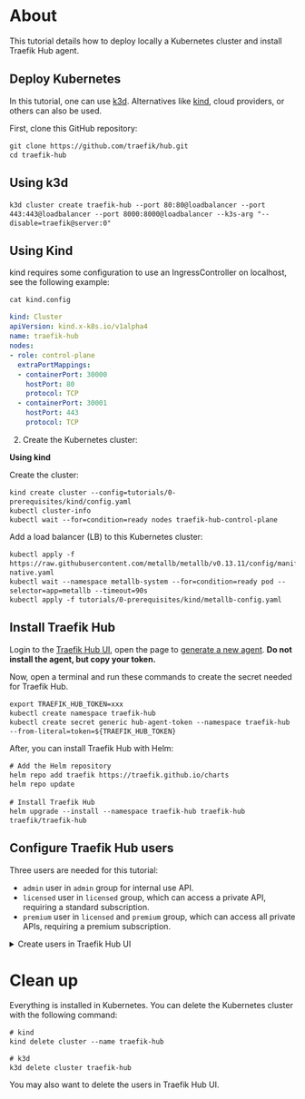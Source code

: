 # About

This tutorial details how to deploy locally a Kubernetes cluster and install Traefik Hub agent.

## Deploy Kubernetes

In this tutorial, one can use [k3d](https://k3d.io/). Alternatives like [kind](https://kind.sigs.k8s.io), cloud providers, or others can also be used.

First, clone this GitHub repository:

```shell
git clone https://github.com/traefik/hub.git
cd traefik-hub
```

## Using k3d

```shell
k3d cluster create traefik-hub --port 80:80@loadbalancer --port 443:443@loadbalancer --port 8000:8000@loadbalancer --k3s-arg "--disable=traefik@server:0"
```

## Using Kind

kind requires some configuration to use an IngressController on localhost, see the following example:

```shell
cat kind.config
```

```yaml
kind: Cluster
apiVersion: kind.x-k8s.io/v1alpha4
name: traefik-hub
nodes:
- role: control-plane
  extraPortMappings:
  - containerPort: 30000
    hostPort: 80
    protocol: TCP
  - containerPort: 30001
    hostPort: 443
    protocol: TCP
```

2. Create the Kubernetes cluster:

**Using kind**

Create the cluster:

```shell
kind create cluster --config=tutorials/0-prerequisites/kind/config.yaml
kubectl cluster-info
kubectl wait --for=condition=ready nodes traefik-hub-control-plane
```

Add a load balancer (LB) to this Kubernetes cluster:

```shell
kubectl apply -f https://raw.githubusercontent.com/metallb/metallb/v0.13.11/config/manifests/metallb-native.yaml
kubectl wait --namespace metallb-system --for=condition=ready pod --selector=app=metallb --timeout=90s
kubectl apply -f tutorials/0-prerequisites/kind/metallb-config.yaml
```

## Install Traefik Hub

Login to the [Traefik Hub UI](https://hub.traefik.io), open the page to [generate a new agent](https://hub.traefik.io/agents/new).
**Do not install the agent, but copy your token.**

Now, open a terminal and run these commands to create the secret needed for Traefik Hub.

```shell
export TRAEFIK_HUB_TOKEN=xxx
kubectl create namespace traefik-hub
kubectl create secret generic hub-agent-token --namespace traefik-hub --from-literal=token=${TRAEFIK_HUB_TOKEN}
```

After, you can install Traefik Hub with Helm:
```shell
# Add the Helm repository
helm repo add traefik https://traefik.github.io/charts
helm repo update

# Install Traefik Hub
helm upgrade --install --namespace traefik-hub traefik-hub traefik/traefik-hub
```

## Configure Traefik Hub users

Three users are needed for this tutorial:

* `admin` user in `admin` group for internal use API.
* `licensed` user in `licensed` group, which can access a private API, requiring a standard subscription.
* `premium` user in `licensed` and `premium` group, which can access all private APIs, requiring a premium subscription.


<details>
  <summary>Create users in Traefik Hub UI</summary>

Create the `admin` user in the Traefik Hub UI:

![Create user admin](./images/create-user-admin.png)

Do the same for `licensed` and `premium` user.

</details>

# Clean up

Everything is installed in Kubernetes.
You can delete the Kubernetes cluster with the following command:

```shell
# kind
kind delete cluster --name traefik-hub
```

```shell
# k3d
k3d delete cluster traefik-hub
```

You may also want to delete the users in Traefik Hub UI.
